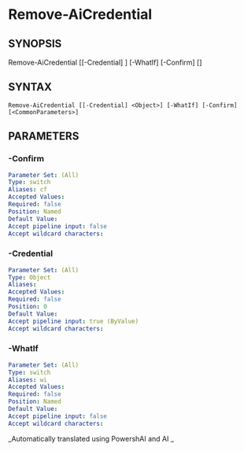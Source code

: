 ﻿---
external help file: powershai-help.xml
schema: 2.0.0
powershai: true
---

# Remove-AiCredential

## SYNOPSIS <!--!= @#Synop !-->

Remove-AiCredential [[-Credential] <Object>] [-WhatIf] [-Confirm] [<CommonParameters>]


## SYNTAX <!--!= @#Syntax !-->

```
Remove-AiCredential [[-Credential] <Object>] [-WhatIf] [-Confirm] [<CommonParameters>]
```

## PARAMETERS <!--!= @#Params !-->

### -Confirm

```yml
Parameter Set: (All)
Type: switch
Aliases: cf
Accepted Values: 
Required: false
Position: Named
Default Value: 
Accept pipeline input: false
Accept wildcard characters: 
```

### -Credential

```yml
Parameter Set: (All)
Type: Object
Aliases: 
Accepted Values: 
Required: false
Position: 0
Default Value: 
Accept pipeline input: true (ByValue)
Accept wildcard characters: 
```

### -WhatIf

```yml
Parameter Set: (All)
Type: switch
Aliases: wi
Accepted Values: 
Required: false
Position: Named
Default Value: 
Accept pipeline input: false
Accept wildcard characters: 
```


<!--PowershaiAiDocBlockStart-->
_Automatically translated using PowershAI and AI
_
<!--PowershaiAiDocBlockEnd-->
